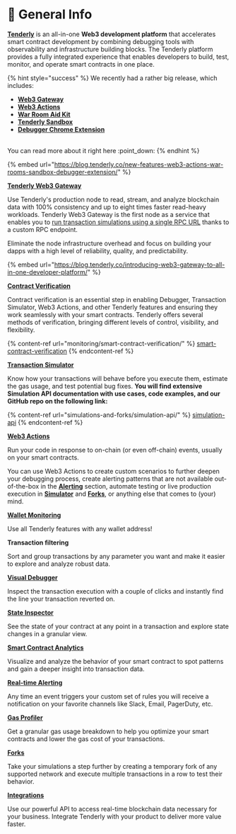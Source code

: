# 📣 General Info

[**Tenderly**](https://tenderly.co/) is an all-in-one **Web3 development platform** that accelerates smart contract development by combining debugging tools with observability and infrastructure building blocks. The Tenderly platform provides a fully integrated experience that enables developers to build, test, monitor, and operate smart contracts in one place.&#x20;

{% hint style="success" %}
We recently had a rather big release, which includes:

* [**Web3 Gateway**](web3-gateway/)
* [**Web3 Actions**](web3-actions/intro-to-web3-actions.md)
* [**War Room Aid Kit**](debugger/war-room-aid-kit.md)
* [**Tenderly Sandbox**](tenderly-sandbox.md)
* [**Debugger Chrome Extension**](debugger/tenderly-debugger-extension.md)

\
You can read more about it right here :point\_down:
{% endhint %}

{% embed url="https://blog.tenderly.co/new-features-web3-actions-war-rooms-sandbox-debugger-extension/" %}

****[**Tenderly Web3 Gateway**](web3-gateway/)****

Use Tenderly's production node to read, stream, and analyze blockchain data with 100% consistency and up to eight times faster read-heavy workloads. Tenderly Web3 Gateway is the first node as a service that enables you to [run transaction simulations using a single RPC URL](web3-gateway/references/simulate-json-rpc.md) thanks to a custom RPC endpoint.&#x20;

Eliminate the node infrastructure overhead and focus on building your dapps with a high level of reliability, quality, and predictability.&#x20;

{% embed url="https://blog.tenderly.co/introducing-web3-gateway-to-all-in-one-developer-platform/" %}

[**Contract Verification**](https://docs.tenderly.co/monitoring/contract-verification)

Contract verification is an essential step in enabling Debugger, Transaction Simulator, Web3 Actions, and other Tenderly features and ensuring they work seamlessly with your smart contracts. Tenderly offers several methods of verification, bringing different levels of control, visibility, and flexibility.

{% content-ref url="monitoring/smart-contract-verification/" %}
[smart-contract-verification](monitoring/smart-contract-verification/)
{% endcontent-ref %}

****[**Transaction** **Simulator**](simulations-and-forks/how-to-simulate-a-transaction/)****

Know how your transactions will behave before you execute them, estimate the gas usage, and test potential bug fixes. **You will find extensive Simulation API documentation with use cases, code examples, and our GitHub repo on the following link:**

{% content-ref url="simulations-and-forks/simulation-api/" %}
[simulation-api](simulations-and-forks/simulation-api/)
{% endcontent-ref %}

[**Web3 Actions**](web3-actions/intro-to-web3-actions.md)

Run your code in response to on-chain (or even off-chain) events, usually on your smart contracts.

You can use Web3 Actions to create custom scenarios to further deepen your debugging process, create alerting patterns that are not available out-of-the-box in the [**Alerting**](alerts/creating-an-alert/) section, automate testing or live production execution in [**Simulator**](simulations-and-forks/how-to-simulate-a-transaction/) and [**Forks**](simulations-and-forks/how-to-create-a-fork/), or anything else that comes to (your) mind.

[**Wallet Monitoring**](monitoring/wallets/)

Use all Tenderly features with any wallet address!

**Transaction filtering**

Sort and group transactions by any parameter you want and make it easier to explore and analyze robust data.

[**Visual Debugger**](debugger/how-to-use-tenderly-debugger/)

Inspect the transaction execution with a couple of clicks and instantly find the line your transaction reverted on.

[**State Inspector**](debugger/how-to-use-tenderly-debugger/#decoded-state-changes)

See the state of your contract at any point in a transaction and explore state changes in a granular view.

[**Smart Contract Analytics**](analytics/general-analytics.md)

Visualize and analyze the behavior of your smart contract to spot patterns and gain a deeper insight into transaction data.

[**Real-time Alerting**](alerts/alerting/alert-targets/)

Any time an event triggers your custom set of rules you will receive a notification on your favorite channels like Slack, Email, PagerDuty, etc.

****[**Gas Profiler**](debugger/how-to-use-tenderly-debugger/#gas-profiler)****

Get a granular gas usage breakdown to help you optimize your smart contracts and lower the gas cost of your transactions.

[**Forks**](simulations-and-forks/how-to-create-a-fork/)

Take your simulations a step further by creating a temporary fork of any supported network and execute multiple transactions in a row to test their behavior.

[**Integrations**](monitoring/integrations.md)

Use our powerful API to access real-time blockchain data necessary for your business. Integrate Tenderly with your product to deliver more value faster.
